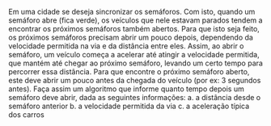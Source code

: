 Em uma cidade se deseja sincronizar os semáforos. Com isto, quando um semáforo abre 
(fica verde), os veículos que nele estavam parados tendem a encontrar os próximos 
semáforos também abertos. Para que isto seja feito, os próximos semáforos precisam 
abrir um pouco depois, dependendo da velocidade permitida na via e da distância entre 
eles. Assim, ao abrir o semáforo, um veículo começa a acelerar até atingir a velocidade 
permitida, que mantém até chegar ao próximo semáforo, levando um certo tempo para 
percorrer essa distância. Para que encontre o próximo semáforo aberto, este deve abrir 
um pouco antes da chegada do veículo (por ex: 3 segundos antes). Faça assim um 
algoritmo que informe quanto tempo depois um semáforo deve abrir, dada as seguintes 
informações: 
a. a distância desde o semáforo anterior
b. a velocidade permitida da via
c. a aceleração típica dos carros